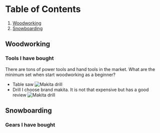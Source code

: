 # Table of Contents
1. [Woodworking](#woodworking)
2. [Snowboarding](#snowboarding)

## Woodworking
### Tools I have bought
There are tons of power tools and hand tools in the market. What are the minimum set when start woodworking as a beginner?

* Table saw
![Makita drill](https://drive.google.com/uc?export=view&id=0BxL0ZkYd87cwQjF3bW1ZRzJXdnM)
* Drill
I choose brand makita. It is not that expensive but has a good review
![Makita drill](https://drive.google.com/uc?export=view&id=0BxL0ZkYd87cwQjF3bW1ZRzJXdnM)

## Snowboarding
### Gears I have bought
